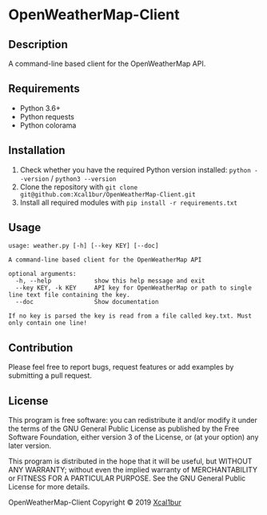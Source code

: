 # OpenWeatherMap-Client

## Description
A command-line based client for the OpenWeatherMap API.

## Requirements
- Python 3.6+
- Python requests
- Python colorama

## Installation
1. Check whether you have the required Python version installed: ``python --version`` / ``python3 --version``
2. Clone the repository with ``git clone git@github.com:Xcal1bur/OpenWeatherMap-Client.git``
3. Install all required modules with ``pip install -r requirements.txt``

## Usage
```
usage: weather.py [-h] [--key KEY] [--doc]

A command-line based client for the OpenWeatherMap API

optional arguments:
  -h, --help            show this help message and exit
  --key KEY, -k KEY     API key for OpenWeatherMap or path to single line text file containing the key.
  --doc                 Show documentation

If no key is parsed the key is read from a file called key.txt. Must only contain one line!
```

## Contribution
Please feel free to report bugs, request features or add examples by submitting a pull request.

## License
This program is free software: you can redistribute it and/or modify
it under the terms of the GNU General Public License as published by
the Free Software Foundation, either version 3 of the License, or
(at your option) any later version.

This program is distributed in the hope that it will be useful,
but WITHOUT ANY WARRANTY; without even the implied warranty of
MERCHANTABILITY or FITNESS FOR A PARTICULAR PURPOSE.  See the
GNU General Public License for more details.

OpenWeatherMap-Client Copyright © 2019 [Xcal1bur](https://github.com/Xcal1bur)
